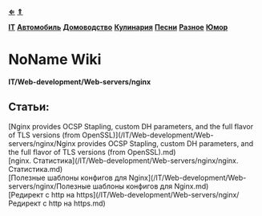 [**⇐**](../index.md)
[**⇑**](/index.md)

[**IT**](/IT)
[**Автомобиль**](/Автомобиль)
[**Домоводство**](/Домоводство)
[**Кулинария**](/Кулинария)
[**Песни**](/Песни)
[**Разное**](/Разное)
[**Юмор**](/Юмор)

# NoName Wiki
**IT/Web-development/Web-servers/nginx**


## Статьи:
[Nginx provides OCSP Stapling, custom DH parameters, and the full flavor of TLS versions (from OpenSSL)](/IT/Web-development/Web-servers/nginx/Nginx provides OCSP Stapling, custom DH parameters, and the full flavor of TLS versions (from OpenSSL).md)  
[nginx. Статистика](/IT/Web-development/Web-servers/nginx/nginx. Статистика.md)  
[Полезные шаблоны конфигов для Nginx](/IT/Web-development/Web-servers/nginx/Полезные шаблоны конфигов для Nginx.md)  
[Редирект с http на https](/IT/Web-development/Web-servers/nginx/Редирект с http на https.md)  
